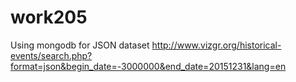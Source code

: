 # work205
Using mongodb for JSON dataset
http://www.vizgr.org/historical-events/search.php?format=json&begin_date=-3000000&end_date=20151231&lang=en
